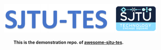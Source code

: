 <div align="center">
<img src="docs/sjtutes2.png" alt="logo" width="750"/>
</div> 

#### &emsp;&emsp; This is the demonstration repo. of [awesome-sjtu-tes](https://github.com/SJTU-TES/awesome-sjtu-tes). 